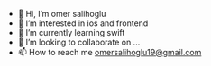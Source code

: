 - 👋 Hi, I’m omer salihoglu
- 👀 I’m interested in ios and frontend
- 🌱 I’m currently learning swift
- 💞️ I’m looking to collaborate on ...
- 📫 How to reach me omersalihoglu19@gmail.com
<!---
omersalihoglu19/omersalihoglu19 is a ✨ special ✨ repository because its `README.md` (this file) appears on your GitHub profile.
You can click the Preview link to take a look at your changes.
--->
